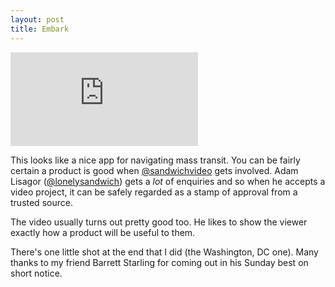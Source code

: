 ```yaml
---
layout: post
title: Embark
---
```


<iframe src="http://player.vimeo.com/video/32593207" frameborder="0" webkitAllowFullScreen mozallowfullscreen allowFullScreen> </iframe>

This looks like a nice app for navigating mass transit. You can be fairly certain a product is good when [@sandwichvideo](https://twitter.com/#!/sandwichvideo) gets involved. Adam Lisagor ([@lonelysandwich](https://twitter.com/#!/lonelysandwich)) gets a _lot_ of enquiries and so when he accepts a video project, it can be safely regarded as a stamp of approval from a trusted source. 

The video usually turns out pretty good too. He likes to show the viewer exactly how a product will be useful to them.

There's one little shot at the end that I did (the Washington, DC one). Many thanks to my friend Barrett Starling for coming out in his Sunday best on short notice.


